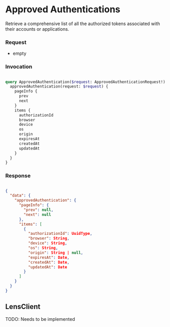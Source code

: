 # Approved Authentications

Retrieve a comprehensive list of all the authorized tokens associated with their accounts or applications.

### Request

   * empty

### Invocation

```GraphQL

query ApprovedAuthentication($request: ApprovedAuthenticationRequest!) {
  approvedAuthentication(request: $request) {
    pageInfo {
      prev
      next
    }
    items {
      authorizationId
      browser
      device
      os
      origin
      expiresAt
      createdAt
      updatedAt
    }
  }
}
```
### Response

```JSON

{
  "data": {
    "approvedAuthentication": {
      "pageInfo": {
        "prev": null,
        "next": null
      },
      "items": [
        {
          "authorizationId": UuidType,
          "browser": String,
          "device": String,
          "os": String,
          "origin": String | null,
          "expiresAt": Date,
          "createdAt": Date,
          "updatedAt": Date
        }
      ]
    }
  }
}
```

## LensClient

TODO: Needs to be implemented